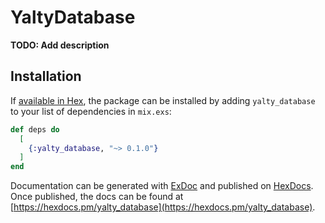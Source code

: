 # YaltyDatabase

**TODO: Add description**

## Installation

If [available in Hex](https://hex.pm/docs/publish), the package can be installed
by adding `yalty_database` to your list of dependencies in `mix.exs`:

```elixir
def deps do
  [
    {:yalty_database, "~> 0.1.0"}
  ]
end
```

Documentation can be generated with [ExDoc](https://github.com/elixir-lang/ex_doc)
and published on [HexDocs](https://hexdocs.pm). Once published, the docs can
be found at [https://hexdocs.pm/yalty_database](https://hexdocs.pm/yalty_database).

